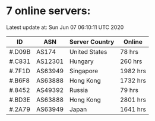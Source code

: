 # 7 online servers:

Latest update at: Sun Jun 07 06:10:11 UTC 2020

| ID | ASN | Server Country | Online |
| -- | --- | -------------- | ------ |
| #.D09B | AS174 | United States | 78 hrs |
| #.C831 | AS12301 | Hungary | 260 hrs |
| #.7F1D | AS63949 | Singapore | 1982 hrs |
| #.B6F8 | AS63888 | Hong Kong | 1732 hrs |
| #.8452 | AS49392 | Russia | 79 hrs |
| #.BD3E | AS63888 | Hong Kong | 2801 hrs |
| #.2A79 | AS63949 | Japan | 1641 hrs |

